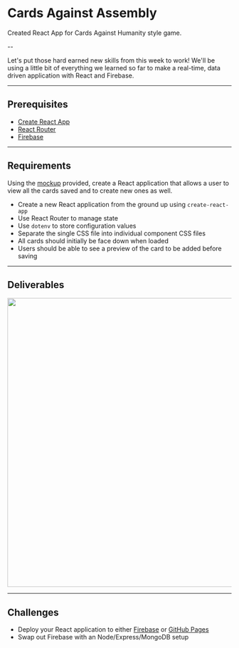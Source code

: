 # Cards Against Assembly

Created React App for Cards Against Humanity style game.

--

Let's put those hard earned new skills from this week to work! We'll be using a little bit of everything we learned so far to make a real-time, data driven application with React and Firebase. 

---

## Prerequisites

* [Create React App](https://github.com/facebookincubator/create-react-app)
* [React Router](https://github.com/ReactTraining/react-router)
* [Firebase](https://firebase.google.com/)

---

## Requirements

Using the [mockup](./mockup) provided, create a React application that allows a user to view all the cards saved and to create new ones as well. 

* Create a new React application from the ground up using `create-react-app`
* Use React Router to manage state 
* Use `dotenv` to store configuration values
* Separate the single CSS file into individual component CSS files 
* All cards should initially be face down when loaded
* Users should be able to see a preview of the card to be added before saving

---

## Deliverables

<kbd><img src="https://cloud.githubusercontent.com/assets/204420/25261694/e92abc3a-2618-11e7-9615-941dcd54bed4.png" width="650" /></kbd>

---

## Challenges

* Deploy your React application to either [Firebase](https://firebase.google.com/docs/hosting/deploying) or [GitHub Pages](https://pages.github.com/)
* Swap out Firebase with an Node/Express/MongoDB setup  
